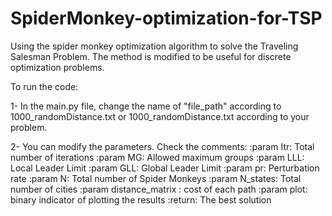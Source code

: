 # SpiderMonkey-optimization-for-TSP
Using the spider monkey optimization algorithm to solve the Traveling Salesman Problem. The method is modified to be useful for discrete optimization problems.

To run the code:

1- In the main.py file, change the name of "file_path" according to 1000_randomDistance.txt or 1000_randomDistance.txt according to your problem.

2- You can modify the parameters. Check the comments:
    :param Itr: Total number of iterations
    :param MG: Allowed maximum groups
    :param LLL: Local Leader Limit
    :param GLL: Global Leader Limit
    :param pr: Perturbation rate
    :param N: Total number of Spider Monkeys
    :param N_states: Total number of cities
    :param distance_matrix : cost of each path
    :param plot: binary indicator of plotting the results
    :return: The best solution
